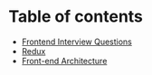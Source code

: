 # Table of contents

* [Frontend Interview Questions](README.md)
* [Redux](redux.md)
* [Front-end Architecture](front-end-architecture.md)


